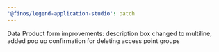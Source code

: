 ```yaml
---
'@finos/legend-application-studio': patch
---
```


Data Product form improvements: description box changed to multiline, added pop up confirmation for deleting access point groups
